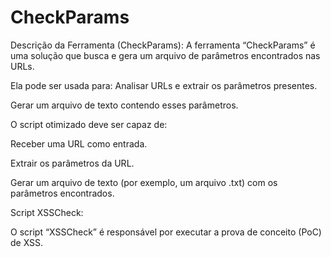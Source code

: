 # CheckParams

Descrição da Ferramenta (CheckParams):
A ferramenta “CheckParams” é uma solução que busca e gera um arquivo de parâmetros encontrados nas URLs.

Ela pode ser usada para:
Analisar URLs e extrair os parâmetros presentes.

Gerar um arquivo de texto contendo esses parâmetros.

O script otimizado deve ser capaz de:

Receber uma URL como entrada.

Extrair os parâmetros da URL.

Gerar um arquivo de texto (por exemplo, um arquivo .txt) com os parâmetros encontrados.

Script XSSCheck:

O script “XSSCheck” é responsável por executar a prova de conceito (PoC) de XSS.

